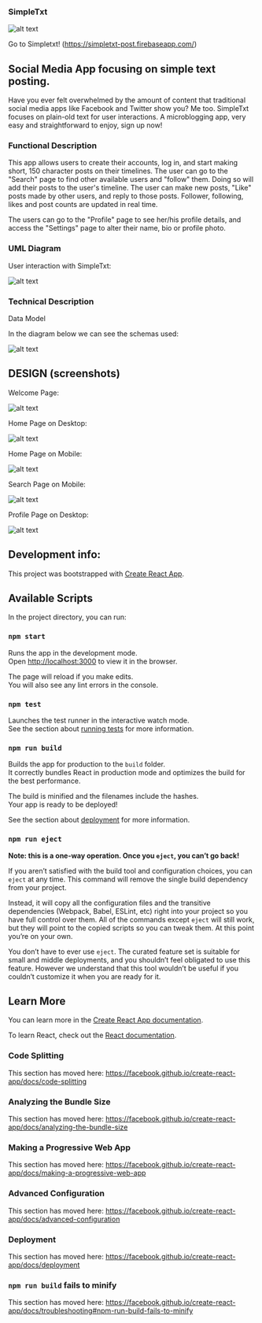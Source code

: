 ### SimpleTxt

![alt text](http://ivandax.com/images/simpletxt/logo.JPG)

Go to Simpletxt! (https://simpletxt-post.firebaseapp.com/)

## Social Media App focusing on simple text posting.

Have you ever felt overwhelmed by the amount of content that traditional social media apps like Facebook and Twitter show you? Me too. SimpleTxt focuses on plain-old text for user interactions. A microblogging app, very easy and straightforward to enjoy, sign up now!

### Functional Description

This app allows users to create their accounts, log in, and start making short, 150 character posts on their timelines. The user can go to the "Search" page to find other available users and "follow" them. Doing so will add their posts to the user's timeline. The user can make new posts, "Like" posts made by other users, and reply to those posts. Follower, following, likes and post counts are updated in real time.

The users can go to the "Profile" page to see her/his profile details, and access the "Settings" page to alter their name, bio or profile photo.

### UML Diagram

User interaction with SimpleTxt:

![alt text](http://ivandax.com/images/simpletxt/functional.JPG)

### Technical Description

Data Model

In the diagram below we can see the schemas used:

![alt text](http://ivandax.com/images/simpletxt/dataModel.JPG)

## DESIGN (screenshots)

Welcome Page:

![alt text](http://ivandax.com/images/simpletxt/welcome1.JPG)

Home Page on Desktop:

![alt text](http://ivandax.com/images/simpletxt/homeDesktop.JPG)

Home Page on Mobile:

![alt text](http://ivandax.com/images/simpletxt/HomeMobile.JPG)

Search Page on Mobile:

![alt text](http://ivandax.com/images/simpletxt/searchMobile.JPG)

Profile Page on Desktop:

![alt text](http://ivandax.com/images/simpletxt/ProfileDesktop.JPG)

## Development info:

This project was bootstrapped with [Create React App](https://github.com/facebook/create-react-app).

## Available Scripts

In the project directory, you can run:

### `npm start`

Runs the app in the development mode.<br />
Open [http://localhost:3000](http://localhost:3000) to view it in the browser.

The page will reload if you make edits.<br />
You will also see any lint errors in the console.

### `npm test`

Launches the test runner in the interactive watch mode.<br />
See the section about [running tests](https://facebook.github.io/create-react-app/docs/running-tests) for more information.

### `npm run build`

Builds the app for production to the `build` folder.<br />
It correctly bundles React in production mode and optimizes the build for the best performance.

The build is minified and the filenames include the hashes.<br />
Your app is ready to be deployed!

See the section about [deployment](https://facebook.github.io/create-react-app/docs/deployment) for more information.

### `npm run eject`

**Note: this is a one-way operation. Once you `eject`, you can’t go back!**

If you aren’t satisfied with the build tool and configuration choices, you can `eject` at any time. This command will remove the single build dependency from your project.

Instead, it will copy all the configuration files and the transitive dependencies (Webpack, Babel, ESLint, etc) right into your project so you have full control over them. All of the commands except `eject` will still work, but they will point to the copied scripts so you can tweak them. At this point you’re on your own.

You don’t have to ever use `eject`. The curated feature set is suitable for small and middle deployments, and you shouldn’t feel obligated to use this feature. However we understand that this tool wouldn’t be useful if you couldn’t customize it when you are ready for it.

## Learn More

You can learn more in the [Create React App documentation](https://facebook.github.io/create-react-app/docs/getting-started).

To learn React, check out the [React documentation](https://reactjs.org/).

### Code Splitting

This section has moved here: https://facebook.github.io/create-react-app/docs/code-splitting

### Analyzing the Bundle Size

This section has moved here: https://facebook.github.io/create-react-app/docs/analyzing-the-bundle-size

### Making a Progressive Web App

This section has moved here: https://facebook.github.io/create-react-app/docs/making-a-progressive-web-app

### Advanced Configuration

This section has moved here: https://facebook.github.io/create-react-app/docs/advanced-configuration

### Deployment

This section has moved here: https://facebook.github.io/create-react-app/docs/deployment

### `npm run build` fails to minify

This section has moved here: https://facebook.github.io/create-react-app/docs/troubleshooting#npm-run-build-fails-to-minify
